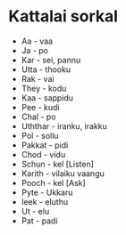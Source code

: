 # Kattalai sorkal
* Aa - vaa
* Ja - po
* Kar - sei, pannu
* Utta - thooku
* Rak - vai
* They - kodu
* Kaa - sappidu
* Pee - kudi
* Chal - po
* Uththar - iranku, irakku
* Pol - sollu
* Pakkat - pidi
* Chod - vidu
* Schun - kel [Listen]
* Karith - vilaiku vaangu
* Pooch - kel [Ask]
* Pyte - Ukkaru
* leek - eluthu
* Ut - elu
* Pat - padi